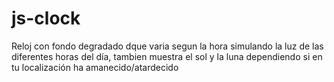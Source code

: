 # js-clock
Reloj con fondo degradado dque varia segun la hora simulando la luz de las diferentes horas del día, tambien muestra el sol y la luna dependiendo si en tu localización ha amanecido/atardecido
